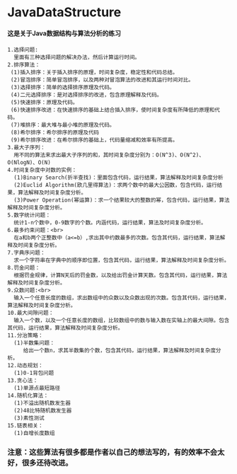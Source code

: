 # JavaDataStructure
#### 这是关于Java数据结构与算法分析的练习
    1.选择问题:
      里面有三种选择问题的解决办法，然后计算运行时间。
    2.排序算法：
     (1)插入排序：关于插入排序的原理，时间复杂度，稳定性和代码总结。
     (2)冒泡排序：简单冒泡排序，以及两种对冒泡算法的改进和其运行时间对比。
     (3)选择排序：简单的选择排序原理及代码。
     (4)二元选择排序：是对选择排序的改进，包含原理解释及代码。
     (5)快速排序：原理及代码。
     (6)快速排序改进：在快速排序的基础上结合插入排序，使时间复杂度有所降低的原理和代码。
     (7)堆排序：最大堆与最小堆的原理及代码。
     (8)希尔排序：希尔排序的原理及代码
     (9)希尔排序改进：在希尔排序的基础上，代码量缩减和效率有所提高。
    3.最大子序列：
      用不同的算法来求出最大子序列的和，其时间复杂度分别为：O(N^3)、O(N^2)、O(NlogN)、O(N)
    4.时间复杂度中对数的实例：
      (1)Binary Search(折半查找)：里面包含代码，运行结果，算法解释及时间复杂度分析
      (2)Euclid Algorithm(欧几里得算法)：求两个数中的最大公因数，包含代码，运行结果，算法解释及时间复杂度分析。
      (3)Power Operation(幂运算)：求一个结果较大的整数的幂，包含代码，运行结果，算法解释及时间复杂度分析。
    5.数字统计问题：
      统计1-n个数中，0-9数字的个数。内涵代码，运行结果，算法及时间复杂度分析。
    6.最多约束问题：<br>
      在a和b两个正整数中（a<=b）,求出其中约数最多的次数。包含其代码，运行结果，算法解释及时间复杂度分析。
    7.字典序问题：
      求一个字符串在字典中的顺序即位置，包含其代码，运行结果，算法解释及时间复杂度分析。
    8.罚金问题：
      根据罚金规律，计算N天后的罚金数，以及给出罚金计算天数。包含其代码，运行结果，算法解释及时间复杂度分析。
    9.众数问题:<br>
      输入一个任意长度的数组，求出数组中的众数以及众数出现的次数。包含其代码，运行结果，算法解释及时间复杂度分析。
    10.最大间隙问题：
      输入一个数，以及一个任意长度的数组，比较数组中的数与输入数在实轴上的最大间隙。包含其代码，运行结果，算法解释及时间复杂度分析。
    11.分治策略：
      (1)半数集问题：
         给出一个数n，求其半数集的个数，包含其代码，运行结果，算法解释及时间复杂度分析。
    12.动态规划：
      (1)0-1背包问题
    13.贪心法：
      (1)单源点最短路径
    14.随机化算法：
      (1)不溢出随机数发生器
      (2)48比特随机数发生器
      (3)素性测试
    15.链表相关：
      (1)自增长度数组

###     注意：这些算法有很多都是作者以自己的想法写的，有的效率不会太好，很多还待改进。

   
